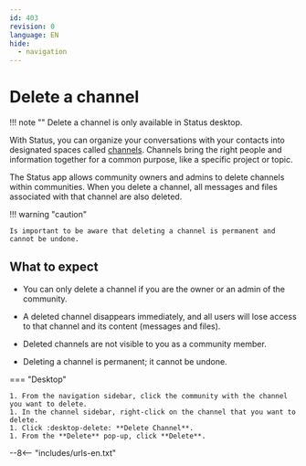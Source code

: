 ```yaml
---
id: 403
revision: 0
language: EN
hide:
  - navigation
---
```


# Delete a channel

!!! note ""
    Delete a channel is only available in Status desktop.

With Status, you can organize your conversations with your contacts into designated spaces called [channels](channels-your-quick-start-guide.md). Channels bring the right people and information together for a common purpose, like a specific project or topic.

The Status app allows community owners and admins to delete channels within communities. When you delete a channel, all messages and files associated with that channel are also deleted.

!!! warning "caution"

    Is important to be aware that deleting a channel is permanent and cannot be undone.

## What to expect

* You can only delete a channel if you are the owner or an admin of the community.

* A deleted channel disappears immediately, and all users will lose access to that channel and its content (messages and files).

* Deleted channels are not visible to you as a community member.

* Deleting a channel is permanent; it cannot be undone.

=== "Desktop"

    1. From the navigation sidebar, click the community with the channel you want to delete.
    1. In the channel sidebar, right-click on the channel that you want to delete.
    1. Click :desktop-delete: **Delete Channel**.
    1. From the **Delete** pop-up, click **Delete**.

--8<-- "includes/urls-en.txt"
